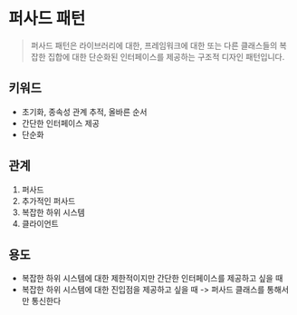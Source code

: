 # 퍼사드 패턴

> 퍼사드 패턴은 라이브러리에 대한, 프레임워크에 대한 또는 다른 클래스들의 복잡한 집합에 대한 단순화된 인터페이스를 제공하는 구조적 디자인 패턴입니다.

## 키워드

- 초기화, 종속성 관계 추적, 올바른 순서
- 간단한 인터페이스 제공
- 단순화

## 관계

1. 퍼사드
2. 추가적인 퍼사드
3. 복잡한 하위 시스템
4. 클라이언트

## 용도

- 복잡한 하위 시스템에 대한 제한적이지만 간단한 인터페이스를 제공하고 싶을 때
- 복잡한 하위 시스템에 대한 진입점을 제공하고 싶을 때 -> 퍼사드 클래스를 통해서만 통신한다
